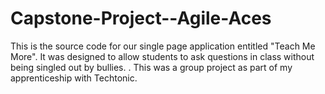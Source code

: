 # Capstone-Project--Agile-Aces
This is the source code for our single page application entitled "Teach Me More".  It was designed to allow students to ask questions in class without being singled out by bullies.  .   This was a group project as part of my apprenticeship with Techtonic.
